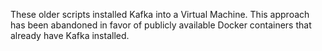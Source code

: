 These older scripts installed Kafka into a Virtual Machine.
This approach has been abandoned in favor of publicly available 
Docker containers that already have Kafka installed.


